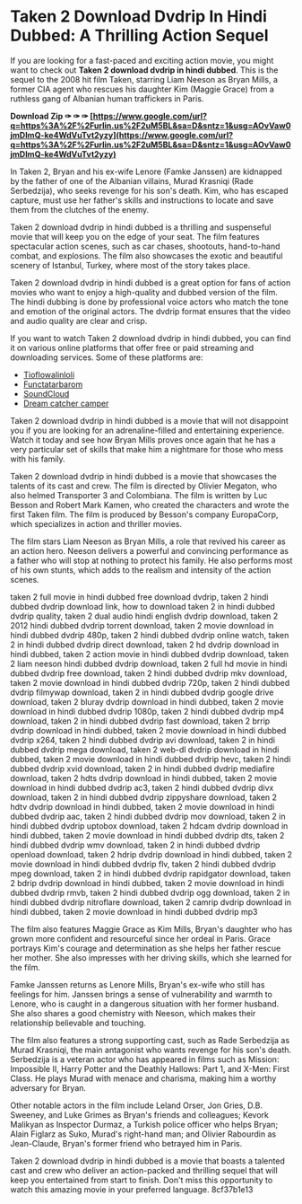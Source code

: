 # Taken 2 Download Dvdrip In Hindi Dubbed: A Thrilling Action Sequel
  
If you are looking for a fast-paced and exciting action movie, you might want to check out **Taken 2 download dvdrip in hindi dubbed**. This is the sequel to the 2008 hit film Taken, starring Liam Neeson as Bryan Mills, a former CIA agent who rescues his daughter Kim (Maggie Grace) from a ruthless gang of Albanian human traffickers in Paris.
 
**Download Zip ✑ ✑ ✑ [https://www.google.com/url?q=https%3A%2F%2Furlin.us%2F2uM5BL&sa=D&sntz=1&usg=AOvVaw0jmDImQ-ke4WdVuTvt2yzy](https://www.google.com/url?q=https%3A%2F%2Furlin.us%2F2uM5BL&sa=D&sntz=1&usg=AOvVaw0jmDImQ-ke4WdVuTvt2yzy)**


  
In Taken 2, Bryan and his ex-wife Lenore (Famke Janssen) are kidnapped by the father of one of the Albanian villains, Murad Krasniqi (Rade Serbedzija), who seeks revenge for his son's death. Kim, who has escaped capture, must use her father's skills and instructions to locate and save them from the clutches of the enemy.
  
Taken 2 download dvdrip in hindi dubbed is a thrilling and suspenseful movie that will keep you on the edge of your seat. The film features spectacular action scenes, such as car chases, shootouts, hand-to-hand combat, and explosions. The film also showcases the exotic and beautiful scenery of Istanbul, Turkey, where most of the story takes place.
  
Taken 2 download dvdrip in hindi dubbed is a great option for fans of action movies who want to enjoy a high-quality and dubbed version of the film. The hindi dubbing is done by professional voice actors who match the tone and emotion of the original actors. The dvdrip format ensures that the video and audio quality are clear and crisp.
  
If you want to watch Taken 2 download dvdrip in hindi dubbed, you can find it on various online platforms that offer free or paid streaming and downloading services. Some of these platforms are:
  
- [Tioflowalinloli](https://tioflowalinloli.wixsite.com/suidingphrenpub/post/taken-2-download-dvdrip-in-hindi-dubbed)
- [Functatarbarom](https://functatarbarom.wixsite.com/morrmevubur/post/taken-2-download-dvdrip-in-hindi-dubbed)
- [SoundCloud](https://soundcloud.com/boileduchelr/taken-2-work-download-dvdrip-in-hindi-dubbed)
- [Dream catcher camper](https://www.dreamcatchercampers.co.uk/forum/general-discussions/taken-2-download-dvdrip-in-hindi-dubbed)

Taken 2 download dvdrip in hindi dubbed is a movie that will not disappoint you if you are looking for an adrenaline-filled and entertaining experience. Watch it today and see how Bryan Mills proves once again that he has a very particular set of skills that make him a nightmare for those who mess with his family.
  
Taken 2 download dvdrip in hindi dubbed is a movie that showcases the talents of its cast and crew. The film is directed by Olivier Megaton, who also helmed Transporter 3 and Colombiana. The film is written by Luc Besson and Robert Mark Kamen, who created the characters and wrote the first Taken film. The film is produced by Besson's company EuropaCorp, which specializes in action and thriller movies.
  
The film stars Liam Neeson as Bryan Mills, a role that revived his career as an action hero. Neeson delivers a powerful and convincing performance as a father who will stop at nothing to protect his family. He also performs most of his own stunts, which adds to the realism and intensity of the action scenes.
 
taken 2 full movie in hindi dubbed free download dvdrip,  taken 2 hindi dubbed dvdrip download link,  how to download taken 2 in hindi dubbed dvdrip quality,  taken 2 dual audio hindi english dvdrip download,  taken 2 2012 hindi dubbed dvdrip torrent download,  taken 2 movie download in hindi dubbed dvdrip 480p,  taken 2 hindi dubbed dvdrip online watch,  taken 2 in hindi dubbed dvdrip direct download,  taken 2 hd dvdrip download in hindi dubbed,  taken 2 action movie in hindi dubbed dvdrip download,  taken 2 liam neeson hindi dubbed dvdrip download,  taken 2 full hd movie in hindi dubbed dvdrip free download,  taken 2 hindi dubbed dvdrip mkv download,  taken 2 movie download in hindi dubbed dvdrip 720p,  taken 2 hindi dubbed dvdrip filmywap download,  taken 2 in hindi dubbed dvdrip google drive download,  taken 2 bluray dvdrip download in hindi dubbed,  taken 2 movie download in hindi dubbed dvdrip 1080p,  taken 2 hindi dubbed dvdrip mp4 download,  taken 2 in hindi dubbed dvdrip fast download,  taken 2 brrip dvdrip download in hindi dubbed,  taken 2 movie download in hindi dubbed dvdrip x264,  taken 2 hindi dubbed dvdrip avi download,  taken 2 in hindi dubbed dvdrip mega download,  taken 2 web-dl dvdrip download in hindi dubbed,  taken 2 movie download in hindi dubbed dvdrip hevc,  taken 2 hindi dubbed dvdrip xvid download,  taken 2 in hindi dubbed dvdrip mediafire download,  taken 2 hdts dvdrip download in hindi dubbed,  taken 2 movie download in hindi dubbed dvdrip ac3,  taken 2 hindi dubbed dvdrip divx download,  taken 2 in hindi dubbed dvdrip zippyshare download,  taken 2 hdtv dvdrip download in hindi dubbed,  taken 2 movie download in hindi dubbed dvdrip aac,  taken 2 hindi dubbed dvdrip mov download,  taken 2 in hindi dubbed dvdrip uptobox download,  taken 2 hdcam dvdrip download in hindi dubbed,  taken 2 movie download in hindi dubbed dvdrip dts,  taken 2 hindi dubbed dvdrip wmv download,  taken 2 in hindi dubbed dvdrip openload download,  taken 2 hdrip dvdrip download in hindi dubbed,  taken 2 movie download in hindi dubbed dvdrip flv,  taken 2 hindi dubbed dvdrip mpeg download,  taken 2 in hindi dubbed dvdrip rapidgator download,  taken 2 bdrip dvdrip download in hindi dubbed,  taken 2 movie download in hindi dubbed dvdrip rmvb,  taken 2 hindi dubbed dvdrip ogg download,  taken 2 in hindi dubbed dvdrip nitroflare download,  taken 2 camrip dvdrip download in hindi dubbed,  taken 2 movie download in hindi dubbed dvdrip mp3
  
The film also features Maggie Grace as Kim Mills, Bryan's daughter who has grown more confident and resourceful since her ordeal in Paris. Grace portrays Kim's courage and determination as she helps her father rescue her mother. She also impresses with her driving skills, which she learned for the film.
  
Famke Janssen returns as Lenore Mills, Bryan's ex-wife who still has feelings for him. Janssen brings a sense of vulnerability and warmth to Lenore, who is caught in a dangerous situation with her former husband. She also shares a good chemistry with Neeson, which makes their relationship believable and touching.
  
The film also features a strong supporting cast, such as Rade Serbedzija as Murad Krasniqi, the main antagonist who wants revenge for his son's death. Serbedzija is a veteran actor who has appeared in films such as Mission: Impossible II, Harry Potter and the Deathly Hallows: Part 1, and X-Men: First Class. He plays Murad with menace and charisma, making him a worthy adversary for Bryan.
  
Other notable actors in the film include Leland Orser, Jon Gries, D.B. Sweeney, and Luke Grimes as Bryan's friends and colleagues; Kevork Malikyan as Inspector Durmaz, a Turkish police officer who helps Bryan; Alain Figlarz as Suko, Murad's right-hand man; and Olivier Rabourdin as Jean-Claude, Bryan's former friend who betrayed him in Paris.
  
Taken 2 download dvdrip in hindi dubbed is a movie that boasts a talented cast and crew who deliver an action-packed and thrilling sequel that will keep you entertained from start to finish. Don't miss this opportunity to watch this amazing movie in your preferred language.
 8cf37b1e13
 
